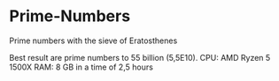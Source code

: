 # Prime-Numbers
Prime numbers with the sieve of Eratosthenes

Best result are prime numbers to 55 billion (5,5E10). 
CPU: AMD Ryzen 5 1500X
RAM: 8 GB
in a time of 2,5 hours
